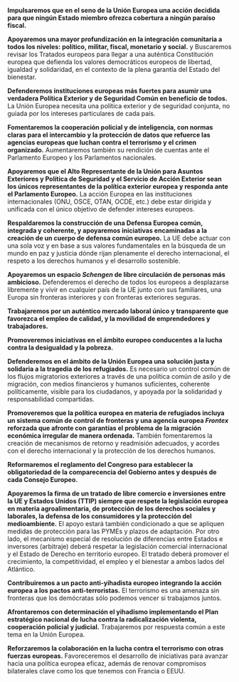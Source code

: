 **Impulsaremos que en el seno de la Unión Europea una
acción decidida para que ningún Estado miembro ofrezca cobertura a ningún paraíso fiscal.**

**Apoyaremos una mayor profundización en la
integración comunitaria a todos los niveles: político, militar, fiscal, monetario y social.** y Buscaremos revisar los Tratados europeos para llegar a una auténtica Constitución europea que defienda los valores democráticos europeos de libertad, igualdad y solidaridad, en el contexto de la plena garantía del Estado del bienestar.

**Defenderemos instituciones europeas
más fuertes para asumir una verdadera Política Exterior y de Seguridad Común en beneficio de todos.** La Unión Europea necesita una política exterior y de seguridad conjunta, no guiada por los intereses particulares de cada país.


**Fomentaremos la cooperación policial y de
inteligencia, con normas claras para el intercambio y la protección de datos que refuerce las agencias europeas que luchan contra el terrorismo y
el crimen organizado.** Aumentaremos también su rendición de cuentas ante el Parlamento Europeo y los Parlamentos nacionales.


**Apoyaremos que el Alto Representante de la Unión
para Asuntos Exteriores y Política de Seguridad y el Servicio de Acción Exterior sean los únicos representantes de la política exterior europea y
responda ante el Parlamento Europeo.** La acción Europea en las instituciones internacionales (ONU, OSCE, OTAN, OCDE, etc.) debe estar dirigida y unificada con el único objetivo de defender intereses europeos.


**Respaldaremos la construcción de una Defensa Europea
común, integrada y coherente, y apoyaremos iniciativas encaminadas a la creación de un cuerpo de defensa común europeo.** La UE debe actuar con una sola voz y en base a sus valores fundamentales en la búsqueda de un mundo en paz y justicia dónde rijan plenamente el derecho internacional, el respeto a los derechos humanos y el desarrollo sostenible.


**Apoyaremos un espacio *Schengen* de libre
circulación de personas más ambicioso.** Defenderemos el derecho de todos los europeos a desplazarse libremente y vivir en cualquier país de la UE junto con sus familiares, una Europa sin fronteras interiores y con fronteras exteriores seguras.


**Trabajaremos por un auténtico mercado laboral único
y transparente que favorezca el empleo de calidad, y la movilidad de emprendedores y trabajadores.**


**Promoveremos iniciativas en el ámbito europeo
conducentes a la lucha contra la desigualdad y la pobreza.**


**Defenderemos en el ámbito de la Unión Europea una
solución justa y solidaria a la tragedia de los refugiados.** Es necesario un control común de los flujos migratorios exteriores a través de una política común de asilo y de migración, con medios financieros y humanos suficientes, coherente políticamente, visible para los ciudadanos, y apoyada por la solidaridad y responsabilidad compartidas.


**Promoveremos que la política europea en materia de
refugiados incluya un sistema común de control de fronteras y una agencia europea *Frontex* reforzada que afronte con garantías el problema
de la migración económica irregular de manera ordenada.** También fomentaremos la creación de mecanismos de retorno y readmisión adecuados, y acordes con el derecho internacional y la protección de los derechos humanos.


**Reformaremos el reglamento del Congreso para
establecer la obligatoriedad de la comparecencia del Gobierno antes y después de cada Consejo Europeo.**

**Apoyaremos la firma de un tratado
de libre comercio e inversiones entre la UE y Estados Unidos (TTIP) siempre que respete la legislación europea en materia agroalimentaria, de
protección de los derechos sociales y laborales, la defensa de los consumidores y la protección del medioambiente.** El apoyo estará también condicionado a que se apliquen medidas de protección para las PYMEs y plazos de adaptación. Por otro lado, el mecanismo especial de resolución de diferencias entre Estados e inversores (arbitraje) deberá respetar la legislación comercial internacional y el Estado de Derecho en territorio europeo. El tratado deberá promover el crecimiento, la competitividad, el empleo y el bienestar a ambos lados del Atlántico.

**Contribuiremos a un pacto
anti-yihadista europeo integrando la acción europea a los pactos anti-terroristas.** El terrorismo es una amenaza sin fronteras que los demócratas sólo podemos vencer si trabajamos juntos.


**Afrontaremos con determinación el yihadismo
implementando el Plan estratégico nacional de lucha contra la radicalización violenta, cooperación policial y judicial.** Trabajaremos por respuesta común a este tema en la Unión Europea.


**Reforzaremos la colaboración en la lucha contra el
terrorismo con otras fuerzas europeas.** Favoreceremos el desarrollo de iniciativas para avanzar hacia una política europea eficaz, además de renovar compromisos bilaterales clave como los que tenemos con Francia o EEUU.
